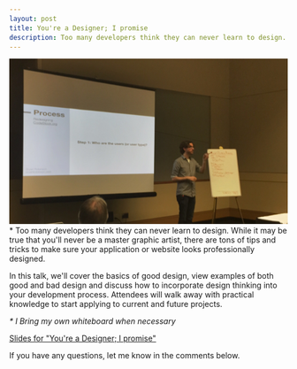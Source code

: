 ```yaml
---
layout: post
title: You're a Designer; I promise
description: Too many developers think they can never learn to design. While it may be true that you'll never be a master graphic artist, there are tons of tips and tricks to make sure your application or website looks professionally designed. In this talk, we'll cover the basics of good design, view examples of both good and bad design and discuss how to incorporate design thinking into your development process. Attendees will walk away with practical knowledge to start applying to current and future projects.
---
```


![Photo from CodeStock 2015](/images/speaking/codestock-youre-a-designer.jpg) &#42; Too many developers think they can never learn to design. While it may be true that you'll never be a master graphic artist, there are tons of tips and tricks to make sure your application or website looks professionally designed.

In this talk, we'll cover the basics of good design, view examples of both good and bad design and discuss how to incorporate design thinking into your development process. Attendees will walk away with practical knowledge to start applying to current and future projects.

*&#42; I Bring my own whiteboard when necessary*

[Slides for "You're a Designer; I promise"](http://www.slideshare.net/BryanRobinson2/youre-a-designer)

If you have any questions, let me know in the comments below.
